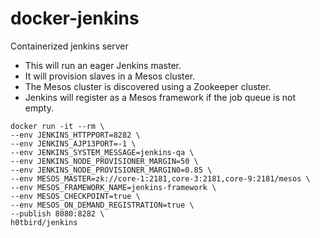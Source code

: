 # docker-jenkins
Containerized jenkins server

- This will run an eager Jenkins master.
- It will provision slaves in a Mesos cluster.
- The Mesos cluster is discovered using a Zookeeper cluster.
- Jenkins will register as a Mesos framework if the job queue is not empty.

```
docker run -it --rm \
--env JENKINS_HTTPPORT=8282 \
--env JENKINS_AJP13PORT=-1 \
--env JENKINS_SYSTEM_MESSAGE=jenkins-qa \
--env JENKINS_NODE_PROVISIONER_MARGIN=50 \
--env JENKINS_NODE_PROVISIONER_MARGIN0=0.85 \
--env MESOS_MASTER=zk://core-1:2181,core-3:2181,core-9:2181/mesos \
--env MESOS_FRAMEWORK_NAME=jenkins-framework \
--env MESOS_CHECKPOINT=true \
--env MESOS_ON_DEMAND_REGISTRATION=true \
--publish 8080:8282 \
h0tbird/jenkins
```

